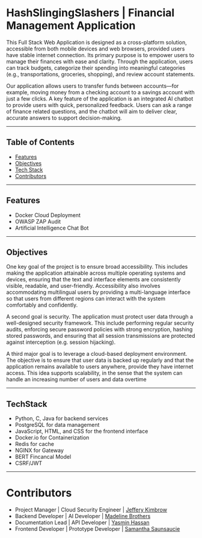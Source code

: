 # HashSlingingSlashers | Financial Management Application

This Full Stack Web Application is designed as a cross-platform solution, accessible from both mobile devices and web browsers, provided users have stable internet connection. Its primary purpose is to empower users to manage their finances with ease and clarity. Through the application, users can track budgets, categorize their spending into meaningful categories (e.g., transportations, groceries, shopping), and review account statements.

Our application allows users to transfer funds between accounts—for example, moving
money from a checking account to a savings account with just a few clicks. A key feature of the
application is an integrated AI chatbot to provide users with quick, personalized feedback. Users
can ask a range of finance related questions, and the chatbot will aim to deliver clear, accurate
answers to support decision-making.

---

## Table of Contents

- [Features](#features)
- [Objectives](#objectives)
- [Tech Stack](#techstack)
- [Contributors](#contributors)

---

## Features

- Docker Cloud Deployment
- OWASP ZAP Audit
- Artificial Intelligence Chat Bot

---

## Objectives

One key goal of the project is to ensure broad accessibility. This includes making the
application attainable across multiple operating systems and devices, ensuring that the text and
interface elements are consistently visible, readable, and user-friendly. Accessibility also
involves accommodating multilingual users by providing a multi-language interface so that users
from different regions can interact with the system comfortably and confidently. 

A second goal is security. The application must protect user data through a well-designed
security framework. This include performing regular security audits, enforcing secure password
policies with strong encryption, hashing stored passwords, and ensuring that all session
transmissions are protected against interception (e.g. session hijacking).

A third major goal is to leverage a cloud-based deployment environment. The objective is
to ensure that user data is backed up regularly and that the application remains available to users
anywhere, provide they have internet access. This idea supports scalability, in the sense that the
system can handle an increasing number of users and data overtime

---

## TechStack

- Python, C, Java for backend services 
- PostgreSQL for data management
- JavaScript, HTML, and CSS for the frontend interface
- Docker.io for Containerization
- Redis for cache
- NGINX for Gateway
- BERT Fincancal Model
- CSRF/JWT 

---

# Contributors

- Project Manager | Cloud Security Engineer | [Jeffery Kimbrow](https://github.com/kimbrow-slice)
- Backend Developer | AI Developer | [Madeline Brothers](https://github.com/madelinebro)
- Documentation Lead | API Developer |  [Yasmin Hassan](***)
- Frontend Developer | Prototype Developer | [Samantha Saunsaucie](https://github.com/ssaunsaucie)
